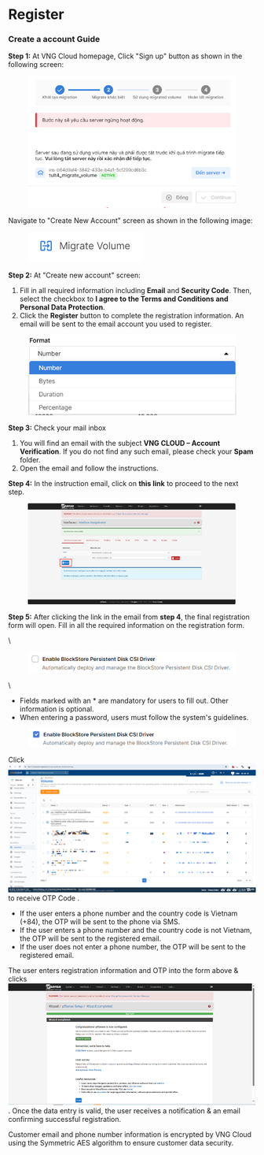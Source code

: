 # Register

### Create a account Guide <a href="#id-dangkytaikhoan-huongdantaotaikhoan" id="id-dangkytaikhoan-huongdantaotaikhoan"></a>

**Step 1:** At VNG Cloud homepage, Click "Sign up" button as shown in the following screen:

<figure><img src="../.gitbook/assets/image (1) (1) (1) (1) (1) (1) (1) (1) (1) (1) (1) (1) (1) (1) (1) (1) (1) (1) (1) (1) (1) (1) (1) (1) (1) (1) (1).png" alt=""><figcaption></figcaption></figure>

Navigate to "Create New Account" screen as shown in the following image:&#x20;

<figure><img src="../.gitbook/assets/image (1) (1) (1) (1) (1) (1) (1) (1) (1) (1) (1) (1) (1) (1) (1) (1) (1) (1) (1) (1) (1) (1) (1) (1) (1) (1) (1) (1).png" alt=""><figcaption></figcaption></figure>

**Step 2:** At "Create new account" screen:

1. Fill in all required information including **Email** and **Security Code**. Then, select the checkbox to **I agree to the Terms and Conditions and Personal Data Protection**.
2. Click the **Register** button to complete the registration information. An email will be sent to the email account you used to register.

<figure><img src="../.gitbook/assets/image (3) (1) (1) (1) (1) (1) (1) (1) (1) (1) (1) (1) (1) (1) (1) (1) (1) (1) (1) (1) (1) (1) (1).png" alt=""><figcaption></figcaption></figure>

**Step 3:** Check your mail inbox

1. You will find an email with the subject **VNG CLOUD – Account Verification**. If you do not find any such email, please check your **Spam** folder.
2. Open the email and follow the instructions.

**Step 4:** In the instruction email, click on **this link** to proceed to the next step.

<figure><img src="../.gitbook/assets/image (14) (1) (1) (1).png" alt=""><figcaption></figcaption></figure>

**Step 5:** After clicking the link in the email from **step 4**, the final registration form will open. Fill in all the required information on the registration form.

\


<figure><img src="../.gitbook/assets/image (16) (1) (1) (1).png" alt=""><figcaption></figcaption></figure>

\


* Fields marked with an \* are mandatory for users to fill out. Other information is optional.
* When entering a password, users must follow the system's guidelines.

<figure><img src="../.gitbook/assets/image (17) (1) (1) (1).png" alt=""><figcaption></figcaption></figure>

Click ![](<../.gitbook/assets/image (18) (1) (1) (1).png>) to receive OTP Code .

* If the user enters a phone number and the country code is Vietnam (+84), the OTP will be sent to the phone via SMS.
* If the user enters a phone number and the country code is not Vietnam, the OTP will be sent to the registered email.
* If the user does not enter a phone number, the OTP will be sent to the registered email.

The user enters registration information and OTP into the form above & clicks <img src="../.gitbook/assets/image (8) (1) (1) (1) (1) (1) (1) (1) (1) (1) (1) (1).png" alt="" data-size="line"> . Once the data entry is valid, the user receives a notification & an email confirming successful registration.

Customer email and phone number information is encrypted by VNG Cloud using the Symmetric AES algorithm to ensure customer data security.
